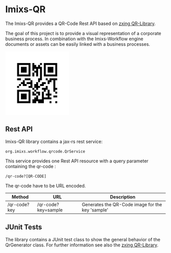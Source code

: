 # Imixs-QR

The Imixs-QR provides a QR-Code Rest API based on [zxing QR-Library](https://github.com/zxing/zxing).

The goal of this project is to provide a visual representation of a corporate business process. In combination with the Imixs-Workflow engine documents or assets can be easily linked with a business processes.

<img src="qr.png" />

## Rest API
Imixs-QR library contains a jax-rs rest service:

    org.imixs.workflow.qrcode.QrService


This service provides one Rest API resource with a query parameter containing the qr-code :


	/qr-code?[QR-CODE]


The qr-code have to be URL encoded.

| Method        | URL                 | Description  |
| ------------- |---------------------| -----|
| /qr-code?key  | /qr-code?key=sample | Generates the QR-Code image for the key 'sample' |



## JUnit Tests

The library contains a JUnit test class to show the general behavior of the QrGenerator class. For further information see also the [zxing QR-Library](https://github.com/zxing/zxing).
